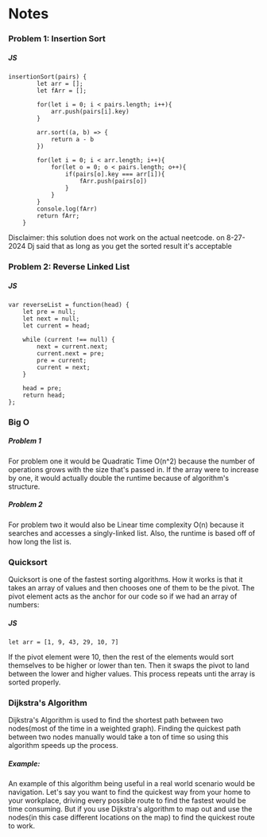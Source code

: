 # Notes

### Problem 1: Insertion Sort

##### JS
~~~
insertionSort(pairs) {
        let arr = [];
        let fArr = [];
        
        for(let i = 0; i < pairs.length; i++){
            arr.push(pairs[i].key)
        }

        arr.sort((a, b) => {
            return a - b
        })

        for(let i = 0; i < arr.length; i++){
            for(let o = 0; o < pairs.length; o++){
                if(pairs[o].key === arr[i]){
                    fArr.push(pairs[o])
                }
            }
        }
        console.log(fArr)
        return fArr;
    }
~~~

Disclaimer: this solution does not work on the actual neetcode. on 8-27-2024 Dj said that as long as you get the sorted result it's acceptable

### Problem 2: Reverse Linked List

##### JS
~~~
var reverseList = function(head) {
    let pre = null;
    let next = null;
    let current = head;

    while (current !== null) {
        next = current.next;
        current.next = pre;
        pre = current;
        current = next;
    }

    head = pre;
    return head;
};
~~~

### Big O

##### Problem 1

For problem one it would be Quadratic Time O(n^2) because the number of operations grows with the size that's passed in. If the array were to increase by one, it would actually double the runtime because of algorithm's structure.

##### Problem 2

For problem two it would also be Linear time complexity O(n) because it searches and accesses a singly-linked list. Also, the runtime is based off of how long the list is.

### Quicksort

Quicksort is one of the fastest sorting algorithms. How it works is that it takes an array of values and then chooses one of them to be the pivot. The pivot element acts as the anchor for our code so if we had an array of numbers: 

##### JS
~~~
let arr = [1, 9, 43, 29, 10, 7]
~~~

If the pivot element were 10, then the rest of the elements would sort themselves to be higher or lower than ten. Then it swaps the pivot to land between the lower and higher values. This process repeats unti the array is sorted properly.

### Dijkstra's Algorithm

Dijkstra's Algorithm is used to find the shortest path between two nodes(most of the time in a weighted graph). Finding the quickest path between two nodes manually would take a ton of time so using this algorithm speeds up the process.

##### Example:

An example of this algorithm being useful in a real world scenario would be navigation. Let's say you want to find the quickest way from your home to your workplace, driving every possible route to find the fastest would be time consuming. But if you use Dijkstra's algorithm to map out and use the nodes(in this case different locations on the map) to find the quickest route to work.
